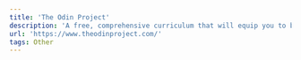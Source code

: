 ```yaml
---
title: 'The Odin Project'
description: 'A free, comprehensive curriculum that will equip you to be a full stack developer, no matter your current experience level.'
url: 'https://www.theodinproject.com/'
tags: Other
---
```

